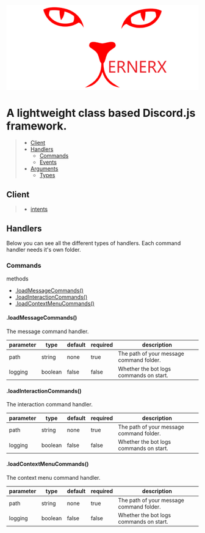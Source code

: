 ![Xernerx](./styles/banner.png)

# A lightweight class based Discord.js framework.

> - [Client](#Client)
> - [Handlers](#Handlers)
>   - [Commands](#Commands)
>   - [Events](#Events)
> - [Arguments](#Arguments)
>   - [Types](#Argument#Types)

## Client

> - [intents](#Client#Intents)

## Handlers

Below you can see all the different types of handlers. Each command handler needs it's own folder.

### Commands

methods

- [.loadMessageCommands()](<#.loadMessageCommands()>)
- [.loadInteractionCommands()](<#.loadInteractionCommands()>)
- [.loadContextMenuCommands()](<#.loadContextMenuCommands()>)

#### .loadMessageCommands()

The message command handler.

| parameter | type    | default | required | description                              |
| --------- | ------- | ------- | -------- | ---------------------------------------- |
| path      | string  | none    | true     | The path of your message command folder. |
| logging   | boolean | false   | false    | Whether the bot logs commands on start.  |

#### .loadInteractionCommands()

The interaction command handler.

| parameter | type    | default | required | description                              |
| --------- | ------- | ------- | -------- | ---------------------------------------- |
| path      | string  | none    | true     | The path of your message command folder. |
| logging   | boolean | false   | false    | Whether the bot logs commands on start.  |

#### .loadContextMenuCommands()

The context menu command handler.

| parameter | type    | default | required | description                              |
| --------- | ------- | ------- | -------- | ---------------------------------------- |
| path      | string  | none    | true     | The path of your message command folder. |
| logging   | boolean | false   | false    | Whether the bot logs commands on start.  |
